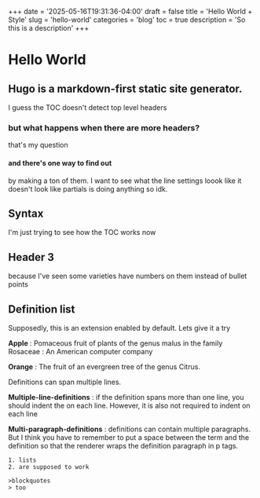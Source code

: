 +++
date = '2025-05-16T19:31:36-04:00'
draft = false
title = 'Hello World + Style'
slug = 'hello-world'
categories = 'blog'
toc = true
description = 'So this is a description'
+++
# Hello World
## Hugo is a markdown-first static site generator.
I guess the TOC doesn't detect top level headers
### but what happens when there are more headers?
that's my question
#### and there's one way to find out
by making a ton of them.
I want to see what the line settings loook like
it doesn't look like partials is doing anything so idk.

## Syntax
I'm just trying to see how the TOC works now

## Header 3
because I've seen some varieties have numbers on them instead of bullet points

## Definition list
 Supposedly, this is an extension enabled by default.
Lets give it a try

**Apple**
:   Pomaceous fruit of plants of the genus malus in the family Rosaceae
:   An American computer company

**Orange**
:    The fruit of an evergreen tree of the genus Citrus.

Definitions can span multiple lines.

**Multiple-line-definitions**
:   if the definition spans more than one line, you should indent the 
    on each line. However, it is also not required to indent on each
    line


**Multi-paragraph-definitions**
:   definitions can contain multiple paragraphs. But I think you have to 
    remember to put a space between the term and the definition so that 
    the renderer wraps the definition paragraph in p tags.

    1. lists
    2. are supposed to work

    >blockquotes
    > too




